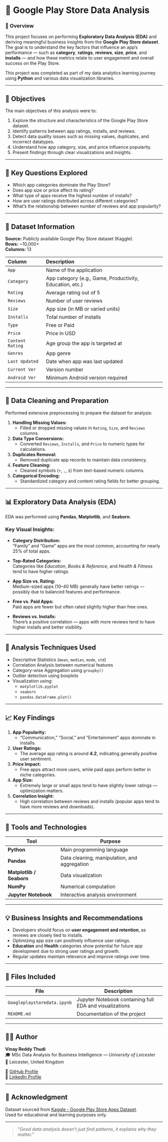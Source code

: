 # 📱 Google Play Store Data Analysis

### 🧾 Overview
This project focuses on performing **Exploratory Data Analysis (EDA)** and deriving meaningful business insights from the **Google Play Store dataset**.  
The goal is to understand the key factors that influence an app’s performance — such as **category**, **ratings**, **reviews**, **size**, **price**, and **installs** — and how these metrics relate to user engagement and overall success on the Play Store.

This project was completed as part of my data analytics learning journey using **Python** and various data visualization libraries.

---

## 🎯 Objectives
The main objectives of this analysis were to:

1. Explore the structure and characteristics of the Google Play Store dataset.  
2. Identify patterns between app ratings, installs, and reviews.  
3. Detect data quality issues such as missing values, duplicates, and incorrect datatypes.  
4. Understand how app category, size, and price influence popularity.  
5. Present findings through clear visualizations and insights.

---

## 🧠 Key Questions Explored
- Which app categories dominate the Play Store?
- Does app size or price affect its rating?
- What type of apps receive the highest number of installs?
- How are user ratings distributed across different categories?
- What’s the relationship between number of reviews and app popularity?

---

## 📂 Dataset Information

**Source:** Publicly available Google Play Store dataset (Kaggle).  
**Rows:** ~10,000+  
**Columns:** 13  

| Column | Description |
|:--|:--|
| `App` | Name of the application |
| `Category` | App category (e.g., Game, Productivity, Education, etc.) |
| `Rating` | Average rating out of 5 |
| `Reviews` | Number of user reviews |
| `Size` | App size (in MB or varied units) |
| `Installs` | Total number of installs |
| `Type` | Free or Paid |
| `Price` | Price in USD |
| `Content Rating` | Age group the app is targeted at |
| `Genres` | App genre |
| `Last Updated` | Date when app was last updated |
| `Current Ver` | Version number |
| `Android Ver` | Minimum Android version required |

---

## 🧹 Data Cleaning and Preparation

Performed extensive preprocessing to prepare the dataset for analysis:
1. **Handling Missing Values:**  
   - Filled or dropped missing values in `Rating`, `Size`, and `Reviews` columns.  
2. **Data Type Conversions:**  
   - Converted `Reviews`, `Installs`, and `Price` to numeric types for calculations.  
3. **Duplicates Removal:**  
   - Removed duplicate app records to maintain data consistency.  
4. **Feature Cleaning:**  
   - Cleaned symbols (`+`, `,`, `$`) from text-based numeric columns.  
5. **Categorical Encoding:**  
   - Standardized category and content rating fields for better grouping.  

---

## 📊 Exploratory Data Analysis (EDA)

EDA was performed using **Pandas**, **Matplotlib**, and **Seaborn**.

### Key Visual Insights:
- **Category Distribution:**  
  “Family” and “Game” apps are the most common, accounting for nearly 25% of total apps.  

- **Top-Rated Categories:**  
  Categories like *Education*, *Books & Reference*, and *Health & Fitness* tend to have higher ratings.  

- **App Size vs. Rating:**  
  Medium-sized apps (10–40 MB) generally have better ratings — possibly due to balanced features and performance.  

- **Free vs. Paid Apps:**  
  Paid apps are fewer but often rated slightly higher than free ones.  

- **Reviews vs. Installs:**  
  There’s a positive correlation — apps with more reviews tend to have higher installs and better visibility.

---

## 🧮 Analysis Techniques Used
- Descriptive Statistics (`mean`, `median`, `mode`, `std`)
- Correlation Analysis between numerical features
- Category-wise Aggregation using `groupby()`
- Outlier detection using boxplots
- Visualization using:
  - `matplotlib.pyplot`
  - `seaborn`
  - `pandas.DataFrame.plot()`

---

## 📈 Key Findings

1. **App Popularity:**  
   - “Communication,” “Social,” and “Entertainment” apps dominate in installs.  
2. **User Ratings:**  
   - The average app rating is around **4.2**, indicating generally positive user sentiment.  
3. **Price Impact:**  
   - Free apps attract more users, while paid apps perform better in niche categories.  
4. **App Size:**  
   - Extremely large or small apps tend to have slightly lower ratings — optimization matters.  
5. **Correlation Insight:**  
   - High correlation between reviews and installs (popular apps tend to have more reviews and downloads).

---

## 🧰 Tools and Technologies
| Tool | Purpose |
|------|----------|
| **Python** | Main programming language |
| **Pandas** | Data cleaning, manipulation, and aggregation |
| **Matplotlib / Seaborn** | Data visualization |
| **NumPy** | Numerical computation |
| **Jupyter Notebook** | Interactive analysis environment |

---

## 💡 Business Insights and Recommendations
- Developers should focus on **user engagement and retention**, as reviews are closely tied to installs.  
- Optimizing app size can positively influence user ratings.  
- **Education** and **Health** categories show potential for future app development due to strong user ratings and growth.  
- Regular updates maintain relevance and improve ratings over time.  

---

## 📎 Files Included
| File | Description |
|------|--------------|
| `Googleplaystoredata.ipynb` | Jupyter Notebook containing full EDA and visualizations |
| `README.md` | Documentation of the project |

---

## 🧑‍💻 Author
**Vinay Reddy Thudi**  
🎓 MSc Data Analysis for Business Intelligence — *University of Leicester*  
📍 Leicester, United Kingdom  

🔗 [GitHub Profile](https://github.com/vinayreddy-analytics)  
💼 [LinkedIn Profile](https://www.linkedin.com/in/vinay-reddy-thudi-491688128/)  

---

## 💬 Acknowledgment
Dataset sourced from [Kaggle - Google Play Store Apps Dataset](https://www.kaggle.com/lava18/google-play-store-apps).  
Used for educational and learning purposes only.

---

> *"Good data analysis doesn’t just find patterns, it explains why they matter."*
